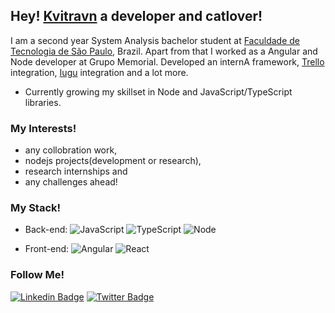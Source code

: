 ## Hey! [Kvitravn](https://portfolio-kvitravn.herokuapp.com/) a developer and catlover!

I am a second year System Analysis bachelor student at [Faculdade de Tecnologia de São Paulo](http://www.fatecsp.br/), Brazil. Apart from that I worked as a Angular and Node developer at Grupo Memorial. Developed an internA framework, [Trello](https://trello.com/home) integration, [Iugu](shorturl.at/artM1) integration and a lot more.

- Currently growing my skillset in Node and JavaScript/TypeScript libraries.

### My Interests!
- any collobration work,
- nodejs projects(development or research),
- research internships and
- any challenges ahead!

### My Stack!
- Back-end:
![JavaScript](https://img.shields.io/static/v1?label=&message=JavaScript&color=F1E05A&logo=javascript&logoColor=FFFFFF)
![TypeScript](https://img.shields.io/static/v1?label=&message=TypeScript&color=F1E05A&logo=typescript&logoColor=FFFFFF)
![Node](https://img.shields.io/static/v1?label=&message=Node&color=F1E05A&logo=node.js&logoColor=FFFFFF)

- Front-end:
![Angular](https://img.shields.io/static/v1?label=&message=Angular&color=F1E05A&logo=angular&logoColor=FFFFFF)
![React](https://img.shields.io/static/v1?label=&message=React&color=F1E05A&logo=react&logoColor=FFFFFF)

### Follow Me!

[![Linkedin Badge](https://img.shields.io/badge/-Gustaf%20Toledo-blue?style=social&logo=Linkedin&logoColor=blue&link=https://www.linkedin.com/in/gustaf-toledo/)](https://www.linkedin.com/in/gustaf-toledo/) [![Twitter Badge](http://img.shields.io/badge/-@GusttaToledo-1ca0f1?style=social&logo=twitter&logoColor=blue&link=https://twitter.com/GusttaToledo)](https://twitter.com/GusttaToledo)

<!--
**Gustaf-Toledo/Gustaf-Toledo** is a ✨ _special_ ✨ repository because its `README.md` (this file) appears on your GitHub profile.
